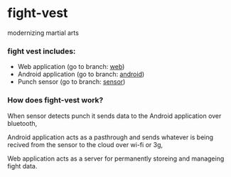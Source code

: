 # fight-vest
modernizing martial arts

### fight vest includes:
- Web application (go to branch: [web](https://github.com/bokiscout/fight-vest/tree/web "branch: web"))
- Android application (go to branch: [android](https://github.com/bokiscout/fight-vest/tree/android "branch: android"))
- Punch sensor (go to branch: [sensor](https://github.com/bokiscout/fight-vest/tree/sensor "branch: sensor"))

### How does fight-vest work?
When sensor detects punch it sends data to the Android application over bluetooth,

Android application acts as a pasthrough and sends whatever is being recived from the sensor to the cloud over wi-fi or 3g,

Web application acts as a server for permanently storeing and manageing fight data.
